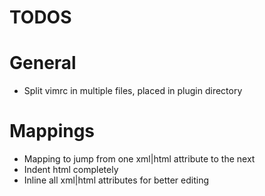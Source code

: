TODOS
=====

# General

* Split vimrc in multiple files, placed in plugin directory


# Mappings

* Mapping to jump from one xml|html attribute to the next
* Indent html completely
* Inline all xml|html attributes for better editing
